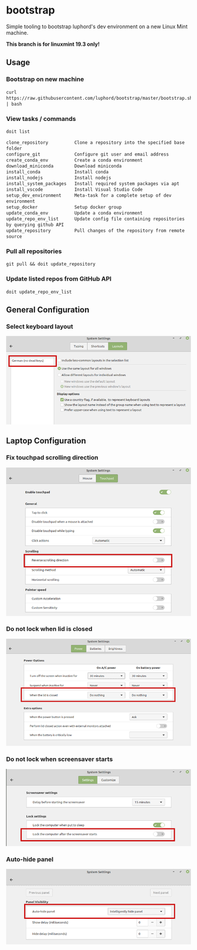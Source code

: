 # bootstrap
Simple tooling to bootstrap luphord's dev environment on a new Linux Mint machine.

**This branch is for linuxmint 19.3 only!**

## Usage

### Bootstrap on new machine

```
curl https://raw.githubusercontent.com/luphord/bootstrap/master/bootstrap.sh | bash
```

### View tasks / commands

```
doit list
```

```
clone_repository          Clone a repository into the specified base folder
configure_git             Configure git user and email address
create_conda_env          Create a conda environment
download_miniconda        Download miniconda
install_conda             Install conda
install_nodejs            Install nodejs
install_system_packages   Install required system packages via apt
install_vscode            Install Visual Studio Code
setup_dev_environment     Meta-task for a complete setup of dev environment
setup_docker              Setup docker group
update_conda_env          Update a conda environment
update_repo_env_list      Update config file containing repositories by querying github API
update_repository         Pull changes of the repository from remote source
```

### Pull all repositories

```
git pull && doit update_repository
```

### Update listed repos from GitHub API

```
doit update_repo_env_list
```

## General Configuration

### Select keyboard layout

![Select keyboard layout](img/config-keyboard.png)

## Laptop Configuration

### Fix touchpad scrolling direction

![Fix touchpad scrolling direction](img/config-touchpad.png)

### Do not lock when lid is closed

![Do not lock when lid is closed](img/config-power.png)

### Do not lock when screensaver starts

![Do not lock when screensaver starts](img/config-screensaver.png)

### Auto-hide panel

![Auto-hide panel](img/config-panel.png)
